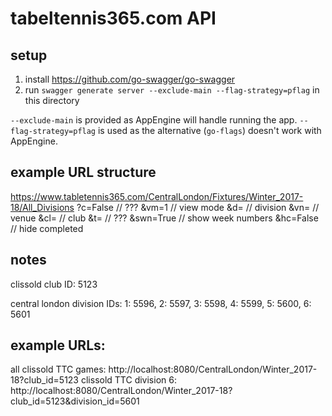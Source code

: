 # tabeltennis365.com API

## setup
1. install https://github.com/go-swagger/go-swagger
2. run `swagger generate server --exclude-main --flag-strategy=pflag` in this directory

`--exclude-main` is provided as AppEngine will handle running the app.
`--flag-strategy=pflag` is used as the alternative (`go-flags`) doesn't work with AppEngine.

## example URL structure
https://www.tabletennis365.com/CentralLondon/Fixtures/Winter_2017-18/All_Divisions
?c=False // ???
&vm=1 // view mode
&d= // division
&vn= // venue
&cl= // club
&t= // ???
&swn=True // show week numbers
&hc=False // hide completed


## notes
clissold club ID: 5123

central london division IDs:
	1: 5596,
	2: 5597,
	3: 5598,
	4: 5599,
	5: 5600,
	6: 5601

## example URLs:
all clissold TTC games: http://localhost:8080/CentralLondon/Winter_2017-18?club_id=5123
clissold TTC division 6: http://localhost:8080/CentralLondon/Winter_2017-18?club_id=5123&division_id=5601
